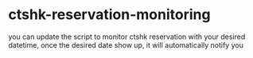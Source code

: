 # ctshk-reservation-monitoring
 you can update the script to monitor ctshk reservation with your desired datetime, once the desired date show up, it will automatically notify you
